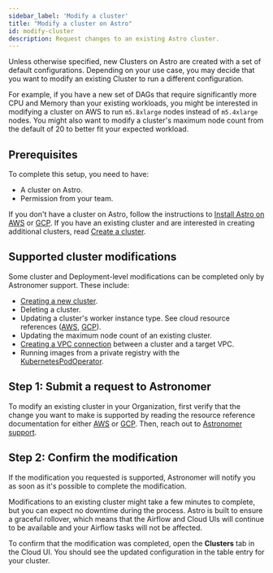 ```yaml
---
sidebar_label: 'Modify a cluster'
title: "Modify a cluster on Astro"
id: modify-cluster
description: Request changes to an existing Astro cluster.
---
```


Unless otherwise specified, new Clusters on Astro are created with a set of default configurations. Depending on your use case, you may decide that you want to modify an existing Cluster to run a different configuration.

For example, if you have a new set of DAGs that require significantly more CPU and Memory than your existing workloads, you might be interested in modifying a cluster on AWS to run `m5.8xlarge` nodes instead of `m5.4xlarge` nodes. You might also want to modify a cluster's maximum node count from the default of 20 to better fit your expected workload.

## Prerequisites

To complete this setup, you need to have:

- A cluster on Astro.
- Permission from your team.

If you don't have a cluster on Astro, follow the instructions to [Install Astro on AWS](install-aws.md) or [GCP](install-gcp.md). If you have an existing cluster and are interested in creating additional clusters, read [Create a cluster](create-cluster.md).

## Supported cluster modifications

Some cluster and Deployment-level modifications can be completed only by Astronomer support. These include:

- [Creating a new cluster](create-cluster.md).
- Deleting a cluster.
- Updating a cluster's worker instance type. See cloud resource references ([AWS](resource-reference-aws.md#deployment-worker-size-limits), [GCP](resource-reference-gcp.md#deployment-worker-size-limits)).
- Updating the maximum node count of an existing cluster.
- [Creating a VPC connection](connect-external-services.md#vpc-peering) between a cluster and a target VPC.
- Running images from a private registry with the [KubernetesPodOperator](kubernetespodoperator#run-images-from-a-private-registry).

## Step 1: Submit a request to Astronomer

To modify an existing cluster in your Organization, first verify that the change you want to make is supported by reading the resource reference documentation for either [AWS](resource-reference-aws.md) or [GCP](resource-reference-gcp.md). Then, reach out to [Astronomer support](https://support.astronomer.io).

## Step 2: Confirm the modification

If the modification you requested is supported, Astronomer will notify you as soon as it's possible to complete the modification.

Modifications to an existing cluster might take a few minutes to complete, but you can expect no downtime during the process. Astro is built to ensure a graceful rollover, which means that the Airflow and Cloud UIs will continue to be available and your Airflow tasks will not be affected.

To confirm that the modification was completed, open the **Clusters** tab in the Cloud UI. You should see the updated configuration in the table entry for your cluster.
